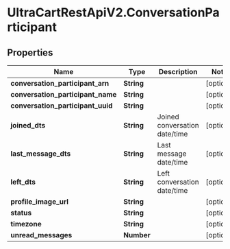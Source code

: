 # UltraCartRestApiV2.ConversationParticipant

## Properties
Name | Type | Description | Notes
------------ | ------------- | ------------- | -------------
**conversation_participant_arn** | **String** |  | [optional] 
**conversation_participant_name** | **String** |  | [optional] 
**conversation_participant_uuid** | **String** |  | [optional] 
**joined_dts** | **String** | Joined conversation date/time | [optional] 
**last_message_dts** | **String** | Last message date/time | [optional] 
**left_dts** | **String** | Left conversation date/time | [optional] 
**profile_image_url** | **String** |  | [optional] 
**status** | **String** |  | [optional] 
**timezone** | **String** |  | [optional] 
**unread_messages** | **Number** |  | [optional] 


